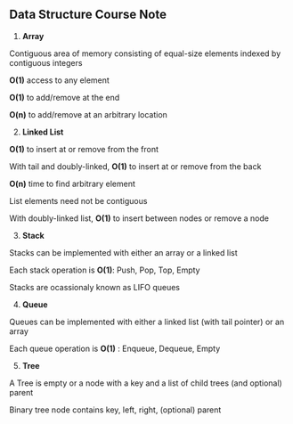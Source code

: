 ## Data Structure Course Note

1. **Array**

Contiguous area of memory consisting of equal-size elements indexed by contiguous integers

**O(1)** access to any element

**O(1)** to add/remove at the end

**O(n)** to add/remove at an arbitrary location

2. **Linked List**

**O(1)** to insert at or remove from the front

With tail and doubly-linked, **O(1)** to insert at or remove from the back

**O(n)** time to find arbitrary element

List elements need not be contiguous

With doubly-linked list, **O(1)** to insert between nodes or remove a node

3. **Stack**

Stacks can be implemented with either an array or a linked list

Each stack operation is **O(1)**: Push, Pop, Top, Empty

Stacks are ocassionaly known as LIFO queues

4. **Queue**

Queues can be implemented with either a linked list (with tail pointer) or an array

Each queue operation is **O(1)** : Enqueue, Dequeue, Empty

5. **Tree**

A Tree is empty or a node with a key and a list of child trees (and optional) parent

Binary tree node contains key, left, right, (optional) parent



